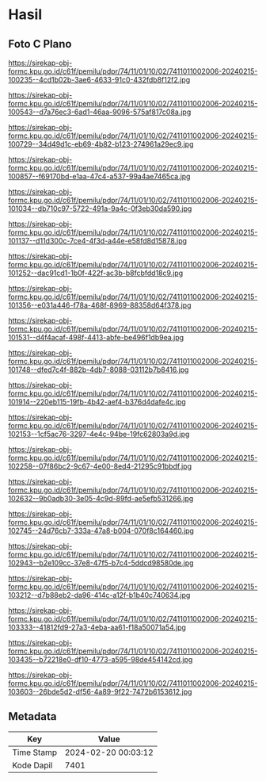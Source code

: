 # Hasil

## Foto C Plano

https://sirekap-obj-formc.kpu.go.id/c61f/pemilu/pdpr/74/11/01/10/02/7411011002006-20240215-100235--4cd1b02b-3ae6-4633-91c0-432fdb8f12f2.jpg

https://sirekap-obj-formc.kpu.go.id/c61f/pemilu/pdpr/74/11/01/10/02/7411011002006-20240215-100543--d7a76ec3-6ad1-46aa-9096-575af817c08a.jpg

https://sirekap-obj-formc.kpu.go.id/c61f/pemilu/pdpr/74/11/01/10/02/7411011002006-20240215-100729--34d49d1c-eb69-4b82-b123-274961a29ec9.jpg

https://sirekap-obj-formc.kpu.go.id/c61f/pemilu/pdpr/74/11/01/10/02/7411011002006-20240215-100857--f69170bd-e1aa-47c4-a537-99a4ae7465ca.jpg

https://sirekap-obj-formc.kpu.go.id/c61f/pemilu/pdpr/74/11/01/10/02/7411011002006-20240215-101034--db710c97-5722-491a-9a4c-0f3eb30da590.jpg

https://sirekap-obj-formc.kpu.go.id/c61f/pemilu/pdpr/74/11/01/10/02/7411011002006-20240215-101137--d11d300c-7ce4-4f3d-a44e-e58fd8d15878.jpg

https://sirekap-obj-formc.kpu.go.id/c61f/pemilu/pdpr/74/11/01/10/02/7411011002006-20240215-101252--dac91cd1-1b0f-422f-ac3b-b8fcbfdd18c9.jpg

https://sirekap-obj-formc.kpu.go.id/c61f/pemilu/pdpr/74/11/01/10/02/7411011002006-20240215-101356--e031a446-f78a-468f-8969-88358d64f378.jpg

https://sirekap-obj-formc.kpu.go.id/c61f/pemilu/pdpr/74/11/01/10/02/7411011002006-20240215-101531--d4f4acaf-498f-4413-abfe-be496f1db9ea.jpg

https://sirekap-obj-formc.kpu.go.id/c61f/pemilu/pdpr/74/11/01/10/02/7411011002006-20240215-101748--dfed7c4f-882b-4db7-8088-03112b7b8416.jpg

https://sirekap-obj-formc.kpu.go.id/c61f/pemilu/pdpr/74/11/01/10/02/7411011002006-20240215-101914--220eb115-19fb-4b42-aef4-b376d4dafe4c.jpg

https://sirekap-obj-formc.kpu.go.id/c61f/pemilu/pdpr/74/11/01/10/02/7411011002006-20240215-102153--1cf5ac76-3297-4e4c-94be-19fc62803a9d.jpg

https://sirekap-obj-formc.kpu.go.id/c61f/pemilu/pdpr/74/11/01/10/02/7411011002006-20240215-102258--07f86bc2-9c67-4e00-8ed4-21295c91bbdf.jpg

https://sirekap-obj-formc.kpu.go.id/c61f/pemilu/pdpr/74/11/01/10/02/7411011002006-20240215-102632--9b0adb30-3e05-4c9d-89fd-ae5efb531266.jpg

https://sirekap-obj-formc.kpu.go.id/c61f/pemilu/pdpr/74/11/01/10/02/7411011002006-20240215-102745--24d76cb7-333a-47a8-b004-070f8c164460.jpg

https://sirekap-obj-formc.kpu.go.id/c61f/pemilu/pdpr/74/11/01/10/02/7411011002006-20240215-102943--b2e109cc-37e8-47f5-b7c4-5ddcd98580de.jpg

https://sirekap-obj-formc.kpu.go.id/c61f/pemilu/pdpr/74/11/01/10/02/7411011002006-20240215-103212--d7b88eb2-da96-414c-a12f-b1b40c740634.jpg

https://sirekap-obj-formc.kpu.go.id/c61f/pemilu/pdpr/74/11/01/10/02/7411011002006-20240215-103333--41812fd9-27a3-4eba-aa61-f18a50071a54.jpg

https://sirekap-obj-formc.kpu.go.id/c61f/pemilu/pdpr/74/11/01/10/02/7411011002006-20240215-103435--b72218e0-df10-4773-a595-98de454142cd.jpg

https://sirekap-obj-formc.kpu.go.id/c61f/pemilu/pdpr/74/11/01/10/02/7411011002006-20240215-103603--26bde5d2-df56-4a89-9f22-7472b6153612.jpg


## Metadata

| Key        | Value               |
| ---------- | ------------------- |
| Time Stamp | 2024-02-20 00:03:12 |
| Kode Dapil | 7401                |



